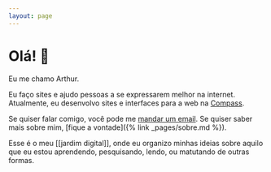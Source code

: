 ```yaml
---
layout: page
---
```


# Olá! 👋

Eu me chamo Arthur.

Eu faço sites e ajudo pessoas a se expressarem melhor na internet. Atualmente, eu desenvolvo sites e interfaces para a web na [Compass](https://compass.uol).

Se quiser falar comigo, você pode me [mandar um email](mailto:email@arthr.me). Se quiser saber mais sobre mim, [fique a vontade]({% link _pages/sobre.md %}).

Esse é o meu [[jardim digital]], onde eu organizo minhas ideias sobre aquilo que eu estou aprendendo, pesquisando, lendo, ou matutando de outras formas.
